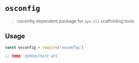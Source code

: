 # `osconfig`

> osconfig dependent package for `sys-cli` scaffolding tools

## Usage

```javascript
const osconfig = require('osconfig')

// TODO: DEMONSTRATE API
```
